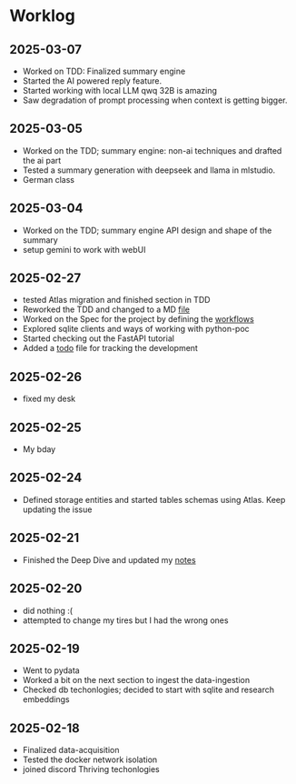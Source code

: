 # Worklog

## 2025-03-07
- Worked on TDD: Finalized summary engine
- Started the AI powered reply feature.
- Started working with local LLM qwq 32B is amazing
- Saw degradation of prompt processing when context is getting bigger.

## 2025-03-05
- Worked on the TDD; summary engine: non-ai techniques and drafted the ai part
- Tested a summary generation with deepseek and llama in mlstudio.
- German class

## 2025-03-04
- Worked on the TDD; summary engine API design and shape of the summary
- setup gemini to work with webUI

## 2025-02-27
- tested Atlas migration and finished section in TDD
- Reworked the TDD and changed to a MD [file](./python-poc.tdd.md)
- Worked on the Spec for the project by defining the [workflows](./python-poc.spec.md)
- Explored sqlite clients and ways of working with python-poc
- Started checking out the FastAPI tutorial
- Added a [todo](./pythob-poc.todo.md) file for tracking the development

## 2025-02-26
- fixed my desk

## 2025-02-25
- My bday

## 2025-02-24
- Defined storage entities and started tables schemas using Atlas. Keep updating the issue

## 2025-02-21
- Finished the Deep Dive and updated my [notes](./llm.md)

## 2025-02-20
- did nothing :(
- attempted to change my tires but I had the wrong ones

## 2025-02-19
- Went to pydata
- Worked a bit on the next section to ingest the data-ingestion
- Checked db techonlogies; decided to start with sqlite and research embeddings

## 2025-02-18
- Finalized data-acquisition
- Tested the docker network isolation
- joined discord Thriving techonlogies
